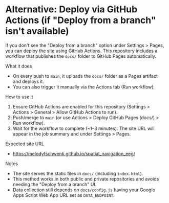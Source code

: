 # Alternative: Deploy via GitHub Actions (if "Deploy from a branch" isn't available)

If you don't see the "Deploy from a branch" option under Settings > Pages, you can deploy the site using GitHub Actions. This repository includes a workflow that publishes the `docs/` folder to GitHub Pages automatically.

What it does
- On every push to `main`, it uploads the `docs/` folder as a Pages artifact and deploys it.
- You can also trigger it manually via the Actions tab (Run workflow).

How to use it
1. Ensure GitHub Actions are enabled for this repository (Settings > Actions > General > Allow GitHub Actions to run).
2. Push/merge to `main` (or use Actions > Deploy GitHub Pages (docs/) > Run workflow).
3. Wait for the workflow to complete (~1–3 minutes). The site URL will appear in the job summary and under Settings > Pages.

Expected site URL
- https://melodyfschwenk.github.io/spatial_navigation_eeg/

Notes
- The site serves the static files in `docs/` (including `index.html`).
- This method works in both public and private repositories and avoids needing the "Deploy from a branch" UI.
- Data collection still depends on `docs/config.js` having your Google Apps Script Web App URL set as `DATA_ENDPOINT`.